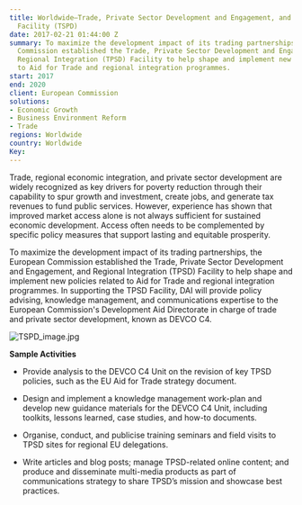```yaml
---
title: Worldwide—Trade, Private Sector Development and Engagement, and Regional Integration
  Facility (TSPD)
date: 2017-02-21 01:44:00 Z
summary: To maximize the development impact of its trading partnerships, the European
  Commission established the Trade, Private Sector Development and Engagement, and
  Regional Integration (TPSD) Facility to help shape and implement new policies related
  to Aid for Trade and regional integration programmes.
start: 2017
end: 2020
client: European Commission
solutions:
- Economic Growth
- Business Environment Reform
- Trade
regions: Worldwide
country: Worldwide
Key: 
---
```


Trade, regional economic integration, and private sector development are widely recognized as key drivers for poverty reduction through their capability to spur growth and investment, create jobs, and generate tax revenues to fund public services. However, experience has shown that improved market access alone is not always sufficient for sustained economic development. Access often needs to be complemented by specific policy measures that support lasting and equitable prosperity.

To maximize the development impact of its trading partnerships, the European Commission established the Trade, Private Sector Development and Engagement, and Regional Integration (TPSD) Facility to help shape and implement new policies related to Aid for Trade and regional integration programmes. In supporting the TPSD Facility, DAI will provide policy advising, knowledge management, and communications expertise to the European Commission's Development Aid Directorate in charge of trade and private sector development, known as DEVCO C4.

![TSPD_image.jpg](/uploads/TSPD_image.jpg)

**Sample Activities**

* Provide analysis to the DEVCO C4 Unit on the revision of key TPSD policies, such as the EU Aid for Trade strategy document.

* Design and implement a knowledge management work-plan and develop new guidance materials for the DEVCO C4 Unit, including toolkits, lessons learned, case studies, and how-to documents.

* Organise, conduct, and publicise training seminars and field visits to TPSD sites for regional EU delegations.

* Write articles and blog posts; manage TPSD-related online content; and produce and disseminate multi-media products as part of communications strategy to share TPSD’s mission and showcase best practices.